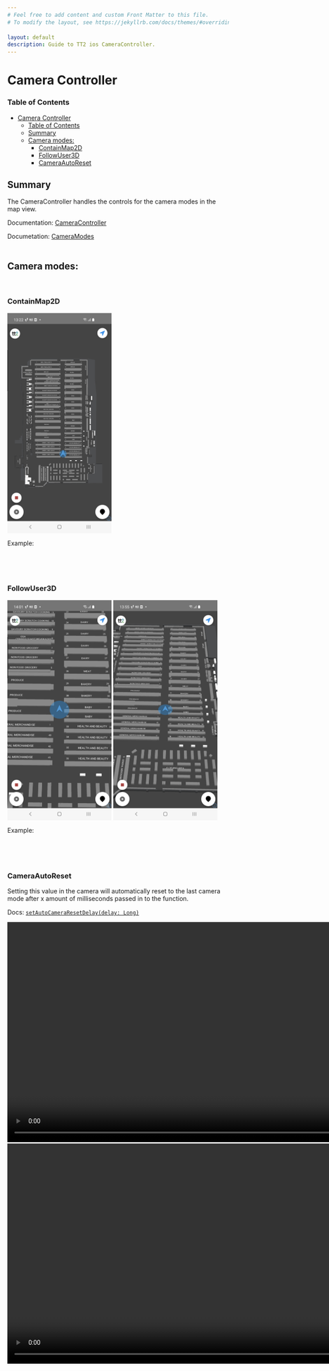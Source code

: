 ```yaml
---
# Feel free to add content and custom Front Matter to this file.
# To modify the layout, see https://jekyllrb.com/docs/themes/#overriding-theme-defaults

layout: default
description: Guide to TT2 ios CameraController.
---
```


# Camera Controller
### Table of Contents
- [Camera Controller](#camera-controller)
    - [Table of Contents](#table-of-contents)
  - [Summary](#summary)
  - [Camera modes:](#camera-modes)
    - [ContainMap2D](#containmap2d)
    - [FollowUser3D](#followuser3d)
    - [CameraAutoReset](#cameraautoreset)

## Summary
The CameraController handles the controls for the camera modes in the map view.

Documentation: [CameraController](https://virtualstores.github.io/tt2/android/tt2-domain/se.virtualstores.tt2_domain.map/-camera-controller/index.html)

Documetation: [CameraModes](https://virtualstores.github.io/tt2/android/tt2-domain/se.virtualstores.tt2_domain.map/-camera-controller/-camera-modes/index.html)
<br/><br/>

## Camera modes:

<br/>

### ContainMap2D

<img align="top" src="../../res/ios/cameracontroller/cameramode-contain-map-2D.png" height="500" >

Example:
```swift
```
<br/><br/>

### FollowUser3D

<img align="top" src="../../res/ios/cameracontroller/cameramode-follow-user-3D-default.png" height="500" >
<img align="top" src="../../res/ios/cameracontroller/cameramode-follow-user-3D-custom.png" height="500" >

Example:
```swift
```
<br/><br/>

### CameraAutoReset
Setting this value in the camera will automatically reset to the last camera mode after x amount of milliseconds passed in to the function.

Docs: [`setAutoCameraResetDelay(delay: Long)`](https://virtualstores.github.io/tt2/android/tt2-domain/se.virtualstores.tt2_domain.map/-camera-controller/index.html#-1588215429%2FFunctions%2F-1461421708)

<video  height="500" preload="auto" controls autoplay muted loop>
  <source src="../../res/ios/cameracontroller/contain-map-2D-camera-reset.mp4" type="video/mp4">
</video>
<video  height="500" preload="auto" controls autoplay muted loop>
  <source src="../../res/ios/cameracontroller/follow-user-3D-camera-reset.mp4" type="video/mp4">
</video>

```swift
```